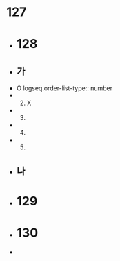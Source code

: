 # 127
- # 128
- ## 가
- O
  logseq.order-list-type:: number
- 2. X
- 3.
- 4.
- 5.
- ## 나
- # 129
- # 130
-